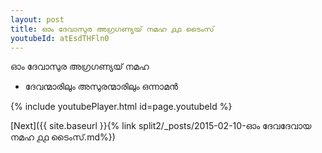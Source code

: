 ```yaml
---
layout: post
title: ഓം ദേവാസുര അഗ്രഗണ്യയ് നമഹ ൧൧ ടൈംസ്
youtubeId: atEsdTHFln0
---
```

 
 
 ഓം ദേവാസുര അഗ്രഗണ്യയ് നമഹ 
 
 -  ദേവന്മാരിലും അസുരന്മാരിലും ഒന്നാമൻ 
 
  
 
  
 
 
 
 
 
 


{% include youtubePlayer.html id=page.youtubeId %}
 
[Next]({{ site.baseurl }}{% link  split2/_posts/2015-02-10-ഓം ദേവദേവായ നമഹ ൧൧ ടൈംസ്.md%})
 
